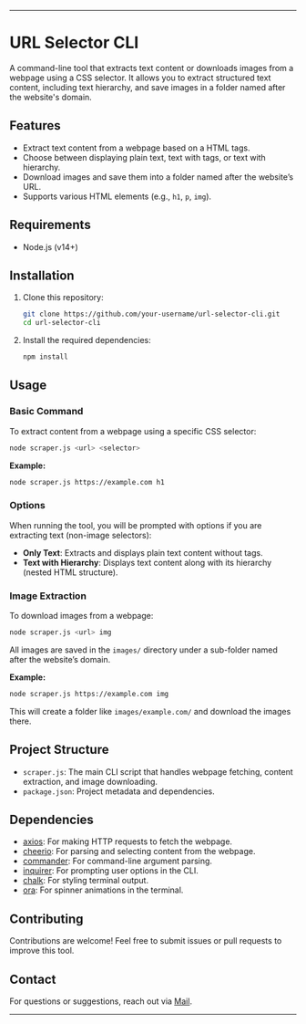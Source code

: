 
---

# URL Selector CLI

A command-line tool that extracts text content or downloads images from a webpage using a CSS selector. It allows you to extract structured text content, including text hierarchy, and save images in a folder named after the website's domain.

## Features

- Extract text content from a webpage based on a HTML tags.
- Choose between displaying plain text, text with tags, or text with hierarchy.
- Download images and save them into a folder named after the website’s URL.
- Supports various HTML elements (e.g., `h1`, `p`, `img`).

## Requirements

- Node.js (v14+)

## Installation

1. Clone this repository:
   ```bash
   git clone https://github.com/your-username/url-selector-cli.git
   cd url-selector-cli
   ```

2. Install the required dependencies:
   ```bash
   npm install
   ```


## Usage

### Basic Command
To extract content from a webpage using a specific CSS selector:

```bash
node scraper.js <url> <selector>
```

**Example:**

```bash
node scraper.js https://example.com h1
```

### Options

When running the tool, you will be prompted with options if you are extracting text (non-image selectors):
- **Only Text**: Extracts and displays plain text content without tags.
- **Text with Hierarchy**: Displays text content along with its hierarchy (nested HTML structure).

### Image Extraction

To download images from a webpage:

```bash
node scraper.js <url> img
```

All images are saved in the `images/` directory under a sub-folder named after the website’s domain.

**Example:**

```bash
node scraper.js https://example.com img
```

This will create a folder like `images/example.com/` and download the images there.

## Project Structure

- `scraper.js`: The main CLI script that handles webpage fetching, content extraction, and image downloading.
- `package.json`: Project metadata and dependencies.

## Dependencies

- [axios](https://www.npmjs.com/package/axios): For making HTTP requests to fetch the webpage.
- [cheerio](https://www.npmjs.com/package/cheerio): For parsing and selecting content from the webpage.
- [commander](https://www.npmjs.com/package/commander): For command-line argument parsing.
- [inquirer](https://www.npmjs.com/package/inquirer): For prompting user options in the CLI.
- [chalk](https://www.npmjs.com/package/chalk): For styling terminal output.
- [ora](https://www.npmjs.com/package/ora): For spinner animations in the terminal.


## Contributing

Contributions are welcome! Feel free to submit issues or pull requests to improve this tool.

## Contact

For questions or suggestions, reach out via [Mail](mailto:bhaskarpandeycontacts@gmail.com).

---
